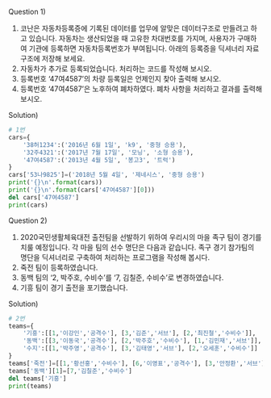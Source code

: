 Question 1)

1. 코난은 자동차등록증에 기록된 데이터를 업무에 알맞은 데이터구조로 만들려고 하고 있습니다. 자동차는 생산되었을 때 고유한 차대번호를 가지며, 사용자가 구매하여 기관에 등록하면 자동차등록번호가 부여됩니다. 아래의 등록증을 딕셔너리 자료구조에 저장해 보세요.
2. 자동차가 추가로 등록되었습니다. 처리하는 코드를 작성해 보시오.
3. 등록번호 ‘47여4587’의 차량 등록일은 언제인지 찾아 출력해 보시오.
4. 등록번호 ‘47여4587’은 노후하여 폐차하였다. 폐차 사항을 처리하고 결과를 출력해 보시오.

Solution)
~~~python
# 1번
cars={
    '38허1234':('2016년 6월 1일', 'k9', '중형 승용'),
    '32주4321':('2017년 7월 17일', '모닝', '소형 승용'),
    '47여4587':('2013년 4월 5일', '봉고3', '트럭')
}
cars['53나9825']=('2018년 5월 4일', '제네시스', '중형 승용')
print('{}\n'.format(cars))
print('{}\n'.format(cars['47여4587'][0]))
del cars['47여4587']
print(cars)
~~~
Question 2)

1. 2020국민생활체육대전 출전팀을 선발하기 위하여 우리시의 마을 족구 팀이 경기를 치룰 예정입니다. 각 마을 팀의 선수 명단은 다음과 같습니다. 족구 경기 참가팀의 명단을 딕셔너리로 구축하여 처리하는 프로그램을 작성해 봅시다.
2. 죽전 팀이 등록하였습니다.
3. 동백 팀의 ‘2, 박주호, 수비수’를 ‘7, 김칠준, 수비수’로 변경하였습니다.
4. 기흥 팀이 경기 출전을 포기했습니다.

Solution)
~~~python
# 2번
teams={
    '기흥':[[1,'이강인','공격수'], [3,'김준','서브'], [2,'최진철','수비수']],
    '동백':[[3,'이동국','공격수'], [2,'박주호','수비수'], [1,'김민재','서브']],
    '수지':[[1,'박주영','공격수'], [3,'김태영','서브'], [2,'오세훈','수비수']]
}
teams['죽전']=[[1,'황선홍','수비수'], [6,'이영표','공격수'], [3,'안정환','서브']]
teams['동백'][1]=[7,'김칠준','수비수']
del teams['기흥']
print(teams)
~~~
